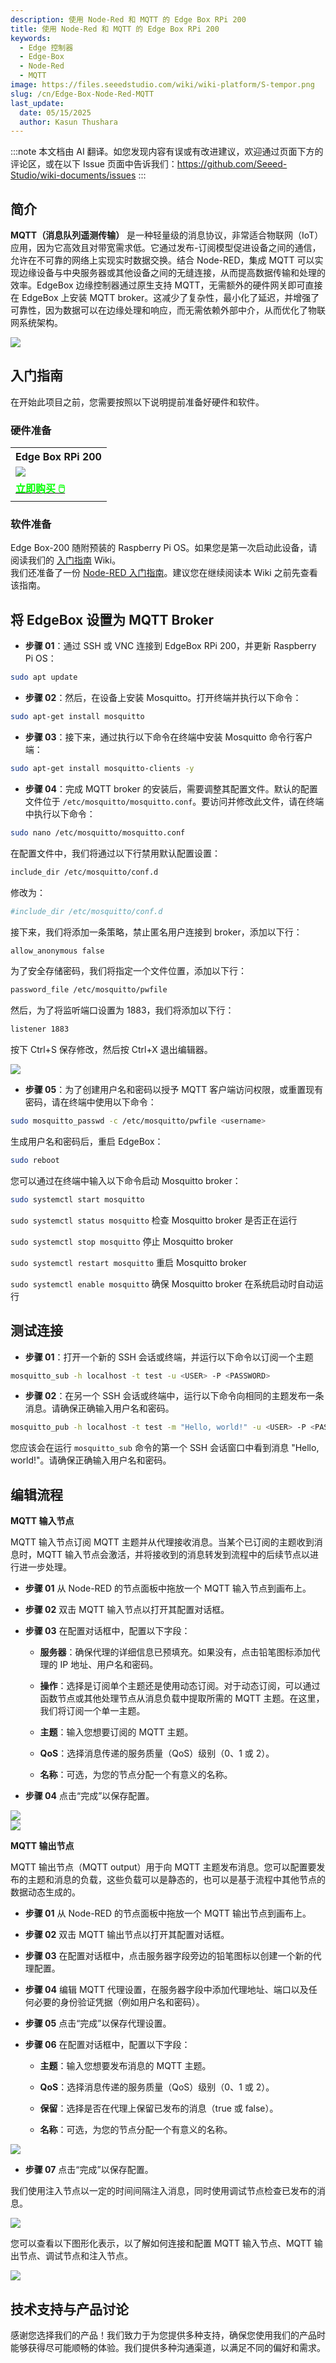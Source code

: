 ```yaml
---
description: 使用 Node-Red 和 MQTT 的 Edge Box RPi 200
title: 使用 Node-Red 和 MQTT 的 Edge Box RPi 200
keywords:
  - Edge 控制器
  - Edge-Box
  - Node-Red
  - MQTT
image: https://files.seeedstudio.com/wiki/wiki-platform/S-tempor.png
slug: /cn/Edge-Box-Node-Red-MQTT
last_update:
  date: 05/15/2025
  author: Kasun Thushara
---
```

:::note
本文档由 AI 翻译。如您发现内容有误或有改进建议，欢迎通过页面下方的评论区，或在以下 Issue 页面中告诉我们：https://github.com/Seeed-Studio/wiki-documents/issues
:::

## 简介

**MQTT（消息队列遥测传输）** 是一种轻量级的消息协议，非常适合物联网（IoT）应用，因为它高效且对带宽需求低。它通过发布-订阅模型促进设备之间的通信，允许在不可靠的网络上实现实时数据交换。结合 Node-RED，集成 MQTT 可以实现边缘设备与中央服务器或其他设备之间的无缝连接，从而提高数据传输和处理的效率。EdgeBox 边缘控制器通过原生支持 MQTT，无需额外的硬件网关即可直接在 EdgeBox 上安装 MQTT broker。这减少了复杂性，最小化了延迟，并增强了可靠性，因为数据可以在边缘处理和响应，而无需依赖外部中介，从而优化了物联网系统架构。

<div style={{textAlign:'center'}}><img src="https://files.seeedstudio.com/wiki/Edge_Box/nodered/noderedmqtt.png" style={{width:800, height:'auto'}}/></div>

## 入门指南

在开始此项目之前，您需要按照以下说明提前准备好硬件和软件。

### 硬件准备

<div class="table-center">
	<table class="table-nobg">
    <tr class="table-trnobg">
      <th class="table-trnobg">Edge Box RPi 200</th>
		</tr>
    <tr class="table-trnobg"></tr>
		<tr class="table-trnobg">
			<td class="table-trnobg"><div style={{textAlign:'center'}}><img src="https://media-cdn.seeedstudio.com/media/catalog/product/cache/bb49d3ec4ee05b6f018e93f896b8a25d/1/-/1-102991599_edgebox-rpi-200-first.jpg" style={{width:300, height:'auto'}}/></div></td>
		</tr>
    <tr class="table-trnobg"></tr>
		<tr class="table-trnobg">
			<td class="table-trnobg"><div class="get_one_now_container" style={{textAlign: 'center'}}><a class="get_one_now_item" href="https://www.seeedstudio.com/EdgeBox-RPi-200-CM4104016-p-5486.html">
              <strong><span><font color={'FFFFFF'} size={"4"}> 立即购买 🖱️</font></span></strong>
          </a></div></td>
        </tr>
    </table>
    </div>

### 软件准备

Edge Box-200 随附预装的 Raspberry Pi OS。如果您是第一次启动此设备，请阅读我们的 [入门指南](https://wiki.seeedstudio.com/Edge_Box_introduction/) Wiki。  
我们还准备了一份 [Node-RED 入门指南](https://wiki.seeedstudio.com/Edge-Box-Getting-Started-with-Node-Red/)。建议您在继续阅读本 Wiki 之前先查看该指南。

## 将 EdgeBox 设置为 MQTT Broker

- **步骤 01**：通过 SSH 或 VNC 连接到 EdgeBox RPi 200，并更新 Raspberry Pi OS：
```sh
sudo apt update
```
- **步骤 02**：然后，在设备上安装 Mosquitto。打开终端并执行以下命令：

```sh
sudo apt-get install mosquitto 
```

- **步骤 03**：接下来，通过执行以下命令在终端中安装 Mosquitto 命令行客户端：

```sh
sudo apt-get install mosquitto-clients -y
```
- **步骤 04**：完成 MQTT broker 的安装后，需要调整其配置文件。默认的配置文件位于 `/etc/mosquitto/mosquitto.conf`。要访问并修改此文件，请在终端中执行以下命令：

```sh
sudo nano /etc/mosquitto/mosquitto.conf
```

在配置文件中，我们将通过以下行禁用默认配置设置：

```sh
include_dir /etc/mosquitto/conf.d
```
修改为：

```sh
#include_dir /etc/mosquitto/conf.d
```

接下来，我们将添加一条策略，禁止匿名用户连接到 broker，添加以下行：

```sh
allow_anonymous false
```

为了安全存储密码，我们将指定一个文件位置，添加以下行：

```sh
password_file /etc/mosquitto/pwfile
```
然后，为了将监听端口设置为 1883，我们将添加以下行：

```sh
listener 1883
```
按下 Ctrl+S 保存修改，然后按 Ctrl+X 退出编辑器。

<div style={{textAlign:'center'}}><img src="https://files.seeedstudio.com/wiki/Edge_Box/nodered/mqttconfig.PNG" style={{width:800, height:'auto'}}/></div>

- **步骤 05**：为了创建用户名和密码以授予 MQTT 客户端访问权限，或重置现有密码，请在终端中使用以下命令：

```sh
sudo mosquitto_passwd -c /etc/mosquitto/pwfile <username>
```
生成用户名和密码后，重启 EdgeBox：

```sh
sudo reboot
```

您可以通过在终端中输入以下命令启动 Mosquitto broker：

```sh
sudo systemctl start mosquitto
```
`sudo systemctl status mosquitto`   检查 Mosquitto broker 是否正在运行

`sudo systemctl stop mosquitto`     停止 Mosquitto broker

`sudo systemctl restart mosquitto`  重启 Mosquitto broker

`sudo systemctl enable mosquitto`   确保 Mosquitto broker 在系统启动时自动运行

## 测试连接

- **步骤 01**：打开一个新的 SSH 会话或终端，并运行以下命令以订阅一个主题

```sh
mosquitto_sub -h localhost -t test -u <USER> -P <PASSWORD>
```
- **步骤 02**：在另一个 SSH 会话或终端中，运行以下命令向相同的主题发布一条消息。请确保正确输入用户名和密码。

```sh
mosquitto_pub -h localhost -t test -m "Hello, world!" -u <USER> -P <PASSWORD>
```

您应该会在运行 `mosquitto_sub` 命令的第一个 SSH 会话窗口中看到消息 "Hello, world!"。请确保正确输入用户名和密码。



## 编辑流程

**MQTT 输入节点**

MQTT 输入节点订阅 MQTT 主题并从代理接收消息。当某个已订阅的主题收到消息时，MQTT 输入节点会激活，并将接收到的消息转发到流程中的后续节点以进行进一步处理。

- **步骤 01** 从 Node-RED 的节点面板中拖放一个 MQTT 输入节点到画布上。
- **步骤 02** 双击 MQTT 输入节点以打开其配置对话框。
- **步骤 03** 在配置对话框中，配置以下字段：
  - **服务器**：确保代理的详细信息已预填充。如果没有，点击铅笔图标添加代理的 IP 地址、用户名和密码。

  - **操作**：选择是订阅单个主题还是使用动态订阅。对于动态订阅，可以通过函数节点或其他处理节点从消息负载中提取所需的 MQTT 主题。在这里，我们将订阅一个单一主题。
  - **主题**：输入您想要订阅的 MQTT 主题。
  - **QoS**：选择消息传递的服务质量（QoS）级别（0、1 或 2）。
  - **名称**：可选，为您的节点分配一个有意义的名称。

- **步骤 04** 点击“完成”以保存配置。

<div style={{textAlign:'center'}}><img src="https://files.seeedstudio.com/wiki/Edge_Box/nodered/connection.PNG" style={{width:600, height:'auto'}}/></div>

<div style={{textAlign:'center'}}><img src="https://files.seeedstudio.com/wiki/Edge_Box/nodered/mqttin.PNG" style={{width:600, height:'auto'}}/></div>

**MQTT 输出节点**

MQTT 输出节点（MQTT output）用于向 MQTT 主题发布消息。您可以配置要发布的主题和消息的负载，这些负载可以是静态的，也可以是基于流程中其他节点的数据动态生成的。

  - **步骤 01** 从 Node-RED 的节点面板中拖放一个 MQTT 输出节点到画布上。

  - **步骤 02** 双击 MQTT 输出节点以打开其配置对话框。

  - **步骤 03** 在配置对话框中，点击服务器字段旁边的铅笔图标以创建一个新的代理配置。

  - **步骤 04** 编辑 MQTT 代理设置，在服务器字段中添加代理地址、端口以及任何必要的身份验证凭据（例如用户名和密码）。

  - **步骤 05** 点击“完成”以保存代理设置。

  - **步骤 06** 在配置对话框中，配置以下字段：

    - **主题**：输入您想要发布消息的 MQTT 主题。
   
    - **QoS**：选择消息传递的服务质量（QoS）级别（0、1 或 2）。
   
    - **保留**：选择是否在代理上保留已发布的消息（true 或 false）。
   
    - **名称**：可选，为您的节点分配一个有意义的名称。

<div style={{textAlign:'center'}}><img src="https://files.seeedstudio.com/wiki/Edge_Box/nodered/mqttout.PNG" style={{width:600, height:'auto'}}/></div>

  - **步骤 07** 点击“完成”以保存配置。

我们使用注入节点以一定的时间间隔注入消息，同时使用调试节点检查已发布的消息。

<div style={{textAlign:'center'}}><img src="https://files.seeedstudio.com/wiki/Edge_Box/nodered/debugnode.PNG" style={{width:600, height:'auto'}}/></div>

您可以查看以下图形化表示，以了解如何连接和配置 MQTT 输入节点、MQTT 输出节点、调试节点和注入节点。

<div style={{textAlign:'center'}}><img src="https://files.seeedstudio.com/wiki/Edge_Box/nodered/mqtt-edgebox.gif" style={{width:800, height:'auto'}}/></div>

## 技术支持与产品讨论

感谢您选择我们的产品！我们致力于为您提供多种支持，确保您使用我们的产品时能够获得尽可能顺畅的体验。我们提供多种沟通渠道，以满足不同的偏好和需求。

<div class="button_tech_support_container">
<a href="https://forum.seeedstudio.com/" class="button_forum"></a> 
<a href="https://www.seeedstudio.com/contacts" class="button_email"></a>
</div>

<div class="button_tech_support_container">
<a href="https://discord.gg/eWkprNDMU7" class="button_discord"></a> 
<a href="https://github.com/Seeed-Studio/wiki-documents/discussions/69" class="button_discussion"></a>
</div>